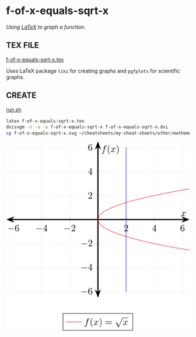# f-of-x-equals-sqrt-x

_Using
[LaTeX](https://github.com/JeffDeCola/my-cheat-sheets/tree/master/software/development/languages/latex-cheat-sheet/)
to graph a function._

## TEX FILE

[f-of-x-equals-sqrt-x.tex](f-of-x-equals-sqrt-x.tex)

Uses LaTeX package `tikz` for creating graphs
and `pgfplots` for scientific graphs.

## CREATE

[run.sh](run.sh)

```bash
latex f-of-x-equals-sqrt-x.tex
dvisvgm -n -a -o f-of-x-equals-sqrt-x f-of-x-equals-sqrt-x.dvi
cp f-of-x-equals-sqrt-x.svg ~/cheatsheets/my-cheat-sheets/other/mathematics/pure/structures/algebra-cheat-sheet/pgfplots-pics/.
```

<p align="center">
    <img src="f-of-x-equals-sqrt-x.svg"
    align="middle"
</p>
